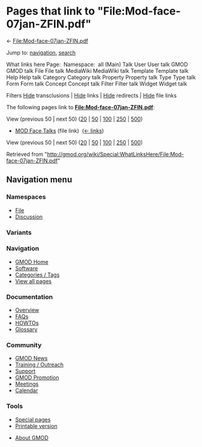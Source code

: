 <div id="mw-page-base" class="noprint">

</div>

<div id="mw-head-base" class="noprint">

</div>

<div id="content" class="mw-body" role="main">

<span id="top"></span>

<div id="mw-js-message" style="display:none;">

</div>



# <span dir="auto">Pages that link to "File:Mod-face-07jan-ZFIN.pdf"</span>

<div id="bodyContent">

<div id="contentSub">

←
[File:Mod-face-07jan-ZFIN.pdf](/wiki/File:Mod-face-07jan-ZFIN.pdf "File:Mod-face-07jan-ZFIN.pdf")

</div>

<div id="jump-to-nav" class="mw-jump">

Jump to: [navigation](#mw-navigation), [search](#p-search)

</div>

<div id="mw-content-text">

What links here Page:  Namespace:  all (Main) Talk User User talk GMOD
GMOD talk File File talk MediaWiki MediaWiki talk Template Template talk
Help Help talk Category Category talk Property Property talk Type Type
talk Form Form talk Concept Concept talk Filter Filter talk Widget
Widget talk

Filters
[Hide](/mediawiki/index.php?title=Special:WhatLinksHere/File:Mod-face-07jan-ZFIN.pdf&hidetrans=1 "Special:WhatLinksHere/File:Mod-face-07jan-ZFIN.pdf")
transclusions \|
[Hide](/mediawiki/index.php?title=Special:WhatLinksHere/File:Mod-face-07jan-ZFIN.pdf&hidelinks=1 "Special:WhatLinksHere/File:Mod-face-07jan-ZFIN.pdf")
links \|
[Hide](/mediawiki/index.php?title=Special:WhatLinksHere/File:Mod-face-07jan-ZFIN.pdf&hideredirs=1 "Special:WhatLinksHere/File:Mod-face-07jan-ZFIN.pdf")
redirects \|
[Hide](/mediawiki/index.php?title=Special:WhatLinksHere/File:Mod-face-07jan-ZFIN.pdf&hideimages=1 "Special:WhatLinksHere/File:Mod-face-07jan-ZFIN.pdf")
file links

The following pages link to
**[File:Mod-face-07jan-ZFIN.pdf](/wiki/File:Mod-face-07jan-ZFIN.pdf "File:Mod-face-07jan-ZFIN.pdf")**:

View (previous 50 \| next 50)
([20](/mediawiki/index.php?title=Special:WhatLinksHere/File:Mod-face-07jan-ZFIN.pdf&limit=20 "Special:WhatLinksHere/File:Mod-face-07jan-ZFIN.pdf")
\|
[50](/mediawiki/index.php?title=Special:WhatLinksHere/File:Mod-face-07jan-ZFIN.pdf&limit=50 "Special:WhatLinksHere/File:Mod-face-07jan-ZFIN.pdf")
\|
[100](/mediawiki/index.php?title=Special:WhatLinksHere/File:Mod-face-07jan-ZFIN.pdf&limit=100 "Special:WhatLinksHere/File:Mod-face-07jan-ZFIN.pdf")
\|
[250](/mediawiki/index.php?title=Special:WhatLinksHere/File:Mod-face-07jan-ZFIN.pdf&limit=250 "Special:WhatLinksHere/File:Mod-face-07jan-ZFIN.pdf")
\|
[500](/mediawiki/index.php?title=Special:WhatLinksHere/File:Mod-face-07jan-ZFIN.pdf&limit=500 "Special:WhatLinksHere/File:Mod-face-07jan-ZFIN.pdf"))

- [MOD Face Talks](/wiki/MOD_Face_Talks "MOD Face Talks") (file link) ‎
  <span class="mw-whatlinkshere-tools">([←
  links](/mediawiki/index.php?title=Special:WhatLinksHere&target=MOD+Face+Talks "Special:WhatLinksHere"))</span>

View (previous 50 \| next 50)
([20](/mediawiki/index.php?title=Special:WhatLinksHere/File:Mod-face-07jan-ZFIN.pdf&limit=20 "Special:WhatLinksHere/File:Mod-face-07jan-ZFIN.pdf")
\|
[50](/mediawiki/index.php?title=Special:WhatLinksHere/File:Mod-face-07jan-ZFIN.pdf&limit=50 "Special:WhatLinksHere/File:Mod-face-07jan-ZFIN.pdf")
\|
[100](/mediawiki/index.php?title=Special:WhatLinksHere/File:Mod-face-07jan-ZFIN.pdf&limit=100 "Special:WhatLinksHere/File:Mod-face-07jan-ZFIN.pdf")
\|
[250](/mediawiki/index.php?title=Special:WhatLinksHere/File:Mod-face-07jan-ZFIN.pdf&limit=250 "Special:WhatLinksHere/File:Mod-face-07jan-ZFIN.pdf")
\|
[500](/mediawiki/index.php?title=Special:WhatLinksHere/File:Mod-face-07jan-ZFIN.pdf&limit=500 "Special:WhatLinksHere/File:Mod-face-07jan-ZFIN.pdf"))

</div>

<div class="printfooter">

Retrieved from
"<http://gmod.org/wiki/Special:WhatLinksHere/File:Mod-face-07jan-ZFIN.pdf>"

</div>

<div id="catlinks" class="catlinks catlinks-allhidden">

</div>

<div class="visualClear">

</div>

</div>

</div>

<div id="mw-navigation">

## Navigation menu

<div id="mw-head">



<div id="left-navigation">

<div id="p-namespaces" class="vectorTabs" role="navigation"
aria-labelledby="p-namespaces-label">

### Namespaces

- <span id="ca-nstab-image"><a href="/wiki/File:Mod-face-07jan-ZFIN.pdf" accesskey="c"
  title="View the file page [c]">File</a></span>
- <span id="ca-talk"><a
  href="/mediawiki/index.php?title=File_talk:Mod-face-07jan-ZFIN.pdf&amp;action=edit&amp;redlink=1"
  accesskey="t"
  title="Discussion about the content page [t]">Discussion</a></span>

</div>

<div id="p-variants" class="vectorMenu emptyPortlet" role="navigation"
aria-labelledby="p-variants-label">

### 

### Variants[](#)

<div class="menu">

</div>

</div>

</div>





</div>

</div>

</div>

<div id="mw-panel">

<div id="p-logo" role="banner">

<a href="/wiki/Main_Page"
style="background-image: url(http://gmod.org/images/GMOD-cogs.png);"
title="Visit the main page"></a>

</div>

<div id="p-Navigation" class="portal" role="navigation"
aria-labelledby="p-Navigation-label">

### Navigation

<div class="body">

- <span id="n-GMOD-Home">[GMOD Home](/wiki/Main_Page)</span>
- <span id="n-Software">[Software](/wiki/GMOD_Components)</span>
- <span id="n-Categories-.2F-Tags">[Categories /
  Tags](/wiki/Categories)</span>
- <span id="n-View-all-pages">[View all
  pages](/wiki/Special:AllPages)</span>

</div>

</div>

<div id="p-Documentation" class="portal" role="navigation"
aria-labelledby="p-Documentation-label">

### Documentation

<div class="body">

- <span id="n-Overview">[Overview](/wiki/Overview)</span>
- <span id="n-FAQs">[FAQs](/wiki/Category:FAQ)</span>
- <span id="n-HOWTOs">[HOWTOs](/wiki/Category:HOWTO)</span>
- <span id="n-Glossary">[Glossary](/wiki/Glossary)</span>

</div>

</div>

<div id="p-Community" class="portal" role="navigation"
aria-labelledby="p-Community-label">

### Community

<div class="body">

- <span id="n-GMOD-News">[GMOD News](/wiki/GMOD_News)</span>
- <span id="n-Training-.2F-Outreach">[Training /
  Outreach](/wiki/Training_and_Outreach)</span>
- <span id="n-Support">[Support](/wiki/Support)</span>
- <span id="n-GMOD-Promotion">[GMOD
  Promotion](/wiki/GMOD_Promotion)</span>
- <span id="n-Meetings">[Meetings](/wiki/Meetings)</span>
- <span id="n-Calendar">[Calendar](/wiki/Calendar)</span>

</div>

</div>

<div id="p-tb" class="portal" role="navigation"
aria-labelledby="p-tb-label">

### Tools

<div class="body">

- <span id="t-specialpages"><a href="/wiki/Special:SpecialPages" accesskey="q"
  title="A list of all special pages [q]">Special pages</a></span>
- <span id="t-print"><a
  href="/mediawiki/index.php?title=Special:WhatLinksHere/File:Mod-face-07jan-ZFIN.pdf&amp;printable=yes"
  rel="alternate" accesskey="p"
  title="Printable version of this page [p]">Printable version</a></span>

</div>

</div>

</div>

</div>

<div id="footer" role="contentinfo">

- <span id="footer-places-about">[About
  GMOD](/wiki/GMOD:About "GMOD:About")</span>

<!-- -->






</div>
